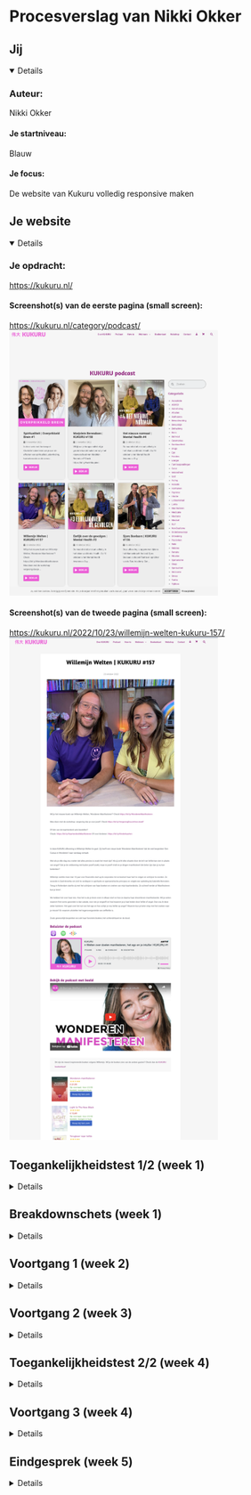 # Procesverslag van Nikki Okker

## Jij

<details open>

  ### Auteur:
  Nikki Okker

  #### Je startniveau:
  Blauw

  #### Je focus:
  De website van Kukuru volledig responsive maken
 
</details>

## Je website

<details open>

  ### Je opdracht:
  https://kukuru.nl/

  #### Screenshot(s) van de eerste pagina (small screen): 
  https://kukuru.nl/category/podcast/
  <img src="readme-images/kukuru1.png" width="375px" alt="Screenshot van de podcast pagina">

  #### Screenshot(s) van de tweede pagina (small screen):
  https://kukuru.nl/2022/10/23/willemijn-welten-kukuru-157/
  <img src="readme-images/kukuru2.png" width="375px" alt="Screenshot van de podcastspreker (Willemijn Welten) pagina">
 
</details>


## Toegankelijkheidstest 1/2 (week 1)

<details>

  ### Bevindingen van Kukuru test
  Lijst met je bevindingen die in de test naar voren kwamen:

  #### Screenreader
  ##### Pagina 1: Podcasts
  1. Bevinding 1: Wanneer ik de Kukuru site open op de homepagina, dan kan ik wél de screenreader starten. Wanneer ik de   
   'podcast' pagina open en dan pas de screenreader start, dan doet de screenreader het niet. Het zegt steeds "dat je  
    niet naar de content kan komen". Ik moet echt op de homepagina starten met de 
  screenreader, want de screenreader doet het niet op andere pagina's als je ermee start. 
  2. Bevinding 2: De titel van Kukuru podcasts pagina heeft een gekke titel, je kunt namelijk op deze pagina door de 
   afleveringen heen scrollen. Kukuru is al een podcast, dus ik zou de naam van deze pagina veranderen naar 'podcast 
    afleveringen of kukuru afleveringen'. 
  3. Bevinding 3: Wanneer je bij de eerste box met content aankomt van één van de afleveringen, dan zegt de website: 
   'Linkbox' en daarna 'link 2'. Dit zou efficienter en duidelijker kunnen, want het linkt beide naar dezelfde aflevering, 
    alleen de tweede link is eigenlijk een afbeelding. De alt-tekst heirvan zou afbeelding van Giel en Charlotte Labee 
     kunnen zin.
  4. Bevinding 4: Bij de knop 'Bekijk', zegt de reader dat het een link is, maar het is eigenlijk een knop. Daarbij is de 
   tekst misleidend, want je krijgt alleen de aflevering te lezen, en te horen en je kunt niet echt wat zien alsin dat je 
    direct de beelden van de podcast krijgt of dat je direct de podcast gast hoort praten.
  5. Bevinding 5: Bij categorieën wordt er de heletijd '.' opsommingsteken gezegd, terwijl dit ook efficienter kan, want 
   nu hoor je steeds: opsommingsteken dit, opsommingsteken dat.. Terwijl je alleen de categorieen wilt horen en niet de 
    geheletijd het woord 'opsommingsteken'. 
  6. Bevinding 6: De titel 'De populairste kukuru podcasts, zou ik veranderen naar: de populairste afleveringen. 

  ##### Pagina 2: Podcast met Willemijn Welten
  1. Bevinding 1: Wanneer je door deze pagina heen scrolt, kom je bij de datum van de aflevering. Daar wordt gezegd dat 
  het een lijst is met 1 item. Maar het is geen lijst. Dit is gek gecodeerd. 
  2. Bevinding 2: De afbeelding wordt gek omschreven op deze pagina. Hier zou ik een tekst als alt-tekst bijzetten met 
  "Afbeelding aflevering met Willemijn Welten". 
  3. Bevinding 3: Beluister podcast Spotify kan niet met enter. 
  4. Bevinding 4: Beluister podcast met YouTube kan niet met screenreader. 
  5. Bevinding 5: Er is een boekenkopje dat mist voor het vinden van de boeken die Willemijn het leukste vind. 
  6. Bevinding 6: Banner link Storytel x Kukuru zou je betere alt-tekst kunnen neerzetten. 

  #### Muis en Toetsenbord 
  Je kunt bij met tab niet terug door de website heen. Het is duidelijk wat geselecteerd is, wat de focusstand is, alleen 
  visueel wel erg beperkt, gezien je alleen een paar stippel lijntjes ziet. Voor het navigatie menu maakt dit niet uit, 
  maar voor de contentblokken is het erg onduidelijk. Dit kun je oplossen door het visueel dikker of qua kleur  
  duidelijker te maken. Dit geldt vervolgens ook voor alle content op beide pagina's wanneer je er met tab doorheen gaat 
  is het niet dudielijk waar je je precies bevind. De pijltjes werken ook niet alleen tab. 

  #### Motoriek (shocks, elastiekjes)
  ##### Elastiekjes: 
  De elastiekjes zijn geen pretje. Je kunt je handen lastig bewegen, waardoor je minder snel van de ene kant 
  naar de andere kant van de pagina kunt. Daarnaast is klikken ook moeilijker. Toch lukt het aardig, want de kukuru site 
  heeft veel links en knoppen om je doel te bereiken. Wat beter kan is content krachtiger neerzetten, waardoor je minder 
  van onder naar boven hoeft te scrollen. Zo kun je sneller in een kortere sleeptijd op de items (content) van de site 
  klikken.

  ##### Shocks: 
  Grotere knoppen kunnen helpen om minder specifiek te hoeven klikken. Door het shokken kun je minder goed op iets 
  klikken. Grotere vlakken om te klikken helpt dan. Maar bij de website van Kukuru is dat al goed geregeld, je kunt 
  klikken op de titel, de afbeelding, de knop. Alles is inprincipe gelinkt. Alleen de kleinere linkjes zijn lastiger in 
  bijvoorbeeld een tekst. 

  #### Visueel (brillen, contrast, kleurenblind, dark/light). 
  ##### Contrast: 
  Er is weinig contrast wanneer je kleurenblind bent in de site. Dit kunnen we oplossen door meer verschil in kleurgebruik 
  of donkere en lichtere kleuren. Toch is de site voor mensen die visueel niet belemmert worden wel mooi. Het roze op het 
  wit brengt veel contrast. De titels en buttons zouden daarintegen ander vormgegeven kunnenn worden. 

  ##### Kleurenblind: 
  Titels en knoppen zijn qua kleur als je kleurenblind bent erg hetzelfde, er zit weinig contrast in. Het blijft visueel 
  wel behapbaar als in dat het niet te druk is om de site te bekijken. Wat ik zou doen is de knoppen donkerder maken. (= 
  Blue Cone Monochromacy / Achromatomaly). In zwart/wit zie je geen contrast(= Monochromacy / Achromatopsia). Links vallen 
  weg (= Green-Blind / Deuteranopia / Red-Blind / Protanopia). 

  ##### Dark/Light mode: 
  Kukuru heeft geen eigen darkmode op de site. Wanneer je zelf darkmode aanzet veranderd de site niet mee. Dit is erg fel 
  wanneer je het 's avonds bekijkt. Een hoofdpijn kleur qua licht. Dit kunnen we oplossen met een darkmode. 

  ##### Brillen: 
  De website met vlekjes is minder benaderbaar, dan als zonder maar nog steeds goed goed leesbaar. De fonts ook. Hier zou 
  ik niet veel aan aanpassen. De bril met de vlek in het midden was alsof je naar buiten keek. Want in het midden zie je 
  een grote zwarte vlek, dus je moest om die vlek heen kijken. Je zag dan wel wat, maar alleen door het bewegen van je 
  hoofd en niet door je ogen. De site zou je dan met kolommen kunnen indelen en korter en krachtiger de content weergeven. 

</details>

## Breakdownschets (week 1)

<details>

  ### de hele pagina 1: 
  <img src="readme-images/breakoutpag1.png" width="375px" alt="breakdown van de hele pagina 1">

   ### de hele pagina 2: 
  <img src="readme-images/breakoutpag2.png" width="375px" alt="breakdown van de hele pagina 2">

  ### dynamisch deel (bijv menu): 
  <img src="readme-images/dynamischedeel.png" width="375px" alt="breakdown van een dynamisch deel">

  ### wellicht nog een dynamisch deel (bijv filter): 
  <img src="readme-images/navigatiedeel.png" width="375px" alt="breakdown van nog een dynamisch deel">

</details>

## Voortgang 1 (week 2)

<details>

  ### Stand van zaken
  Het opzetten van de HTML ging naar mijn mening goed. Toch wil ik checken of het semantisch klopt. Het is voor mij erg 
  logisch welke elementen ik in de DOM moet zetten. Toch weet ik niet goed waar ik moet beginnen. Ik ben begonnen met een 
  grid te maken van de content die op mijn website staat. Na het maken van de grid heb ik direct breakingpoints 
  toegevoegd. Dat wanneer er een breakingpoint is, er een andere column style wordt laten zien. Na dit toegepast te hebben 
  krijg ik weer error. Wat nu? Er is voor mij nog geen logische opbouw in het schrijven van de css. Daarnaast ben ik nog 
  niet zeker over mijn HTML alsin of het correct is. Ik ben blij dat er nu een voortgangsgesprek is. 

  ### Agenda voor meeting
  1. student 1: Jordy - Jordy wil graag wat vragen over zijn carroussel, verder is hij lekker bezig. 
  2. student 2: Lars -  Lars wil weten hoe hij zijn Home pagina aanzienlijker kan maken voor de gebruiker. Hoe hij audio 
  en video voor de gebruiker kan toevoegen aan zijn pagina. En ofpop ups in het nadeel of voordeel van zijn site werken. 
  3. student 3: Nikki - Mijn vragen zijn uitgebreid:
  
  #### Pagina 1: Podcast pagina
  1. Is mijn HTML semantisch correct? Want dat is de basis. Als dat goed staat kan ik aan de slag. 
  2. Hamburger menu: hoe zit dat? 
  3. Alles wat in een article staat, moet ik dat apart stylen? 
  4. De categorieën: hoe kan ik die beste vormgeven? Ook op de manier van de site of moet dat dan ook in een grid? En die 
  zoekbalk ook? En hoe maak ik die zoekbalk? 
  5. Footer: hoe kan ik footer van Kukuru namaken met name de opzet ervan. Html heb ik al. Het naast elkaar zetten is de 
  vraag. 

  #### Pagina 2: Aangeklikte podcast met Willemijn Welten
  1. Mag de class op de body doen, vanwege andere content styling met nth-of-type? 
  2. Hoe kan ik zo’n MP3 afspeler erin zetten? Zoals op kukuru website. 
  3. Hoe krijg ik net als bij kukuru website de boeken naast elkaar? Positioneren? Of flexbox? Of what else ??
 
  ### Verslag van meeting
  Vragen beantwoord op pagina 1, pagina 2 is niet gelukt: 
  - HTML ziet semantisch goed uit behalve sections, die articles moesten zijn. 
  - Hamburger menu komt in volgende les.
  - Focussen op eerst de ene website, dan de ander. 
  - Gebruik grid voor de footer. 

</details>

## Voortgang 2 (week 3)

<details>

  ### Stand van zaken
  De eerste website pagina, podcasts, ziet er goed uit. Er is nog niet in css gewerkt met de styling codes. Toch heb ik 
  het positioneren nu aardig opgezet. Het is momenteel erg responsive wat ik vanaf het begin al wilde bereiken. Nu ben ik 
  begonnen aan de tweede pagina van mijn site om deze qua vlakken op de juiste manier te positioneren. Dit doe ik met een 
  class op de body, zodat ik één css bestand kan behouden. Dit vind ik een uitdaging, maar ga ik fixen, zodat het er tof 
  uit gaat zien. Work in progress, it is!

  ### Agenda voor meeting
  1. student 1: Jordy - Jordy wil graag wat vragen over een SVG inline positioneren bij een h3. 
  2. student 2: Lars -  Lars wil het hebben over het maken van een goede header nav. Of je een hele footer moet maken.    
  Over het stijlen van een formulier. En grid op foto's. 
  3. student 3: Nikki - Ik wil graag focussen op het positioneren van mijn tweede pagina en daarna nog tip voor stijlen 
  van mijn eerste pagina. En ik wil een audio player op mn site maar ik snap niet hoe dat werkt :) Dus daar ga ik ook naar 
  vragen. Wat moet er semantisch correct beter?

  ### Verslag van meeting
  Uitkomsten na meeting:
  - De juiste selectoren kiezen, dat vind ik lastig, hierbij heeft Ine mij heel fijn bij geholpen. 
  -  Geleerd een parent een bepaalde width te geven en daarin images te positioneren dat het niet groter (max-width) kan  
  worden. 
  - Geluid voor beginners: hoe maak je met javascript een werkende button met geluid.
  - Marquee, een code om scrollende tekst mee te maken. 
  - Kleuren in de :root zetten als custom properties en gebruiken in css met var's. 
</details> 

## Toegankelijkheidstest 2/2 (week 4)
<details>

  ### Bevindingen
  Lijst met je bevindingen die in de test naar voren kwamen (geef ook aan wat er verbeterd is):
   
  ##### Screenreader 
  1. Alle afbeeldingen checken op ALT tekst.
  2. Knop aria labels geven. 
  3. Icoon nog een naam geven. 
  4. links voorlezen (Link als tekst zetten en 'a' eromheen)
  5. Play knop een andere naam geven (aria label)

  ##### Muis en Toetsenbord
  1. De screenreader starten bij het begin (ligt maar net aan waar je met je muis in de pagina staat).
  3. States toevoegen aan site.

  ##### Motoriek
  1. Witte koppen iets verzinnen? Als extra's. 

  ##### Visueel
  1. Animatie toevoegen.
  2. States toevoegen.
  3. Darkmode toevoegen

  #### Screenreader
  ##### Eerste pagina: 
  - Je begint bij het logo linksboven in het menu met een goede alt-tekst. De screenreader leest goed voor wat het logo is 
  (met alt tekst) en wat voor content de lijst ernaast heeft —> Hierna gaat hij naar de lijst van de eerste nav —> De 
  eerste kop wordt voorgelezen —> dan gaat de screenreader verder naar de artikelen in het grid, waar elk element goed 
  wordt voorgelezen met alt tekst indien dit van toepassing is. Het is ook duidelijk wat een knop en wat een link is en 
  dat daar een icoon in zit, alleen is niet duidelijk wat voor icoon dit is. Hij zegt alleen ‘icoon’, en niks anders.

  - In de lijst onderaan de eerste sectie (het eerste grid) heb je die pagina navigatie waarin het vierde punt ‘…’ is, en 
  ook zo wordt opgelezen. Is hier een andere optie voor? Verder moet je nog in je button een aria-label zetten.

  ##### Tweede pagina:
  - In je artikel heb je een link uitgetypt. Dit leest de screenreader voor als https://bit.ly/KaartendeckManifesteren… 
  etc. Dit duurt echt superlang en is niet te doen: verbeterpunt!!!! 
  - In je podcast heb je een play-knop en een geluidknop. De playknop wordt voorgelezen als knop, maar de geluid knop als 
  afbeelding. Dit hoort niet. Verbeterpunt!!!!

  #### Muis en Toetsenbord 
  ##### Eerste pagina (index)
  Heel nice hoe je al je muis ziet veranderen als je hovert en zo een distinctie tussen verschillende elementen hebt. De 
  tabs, wanneer je met je toetsenbord navigeert, beginnen alleen bij de eerste 'Bekijk'-knop in je <main>, maar wat als 
  iemand door de bovenste nav wil navigeren? Daar kan je even naar kijken. Daarnaast wordt op de originele site de foto 
  groter als je hovert en is een heel vak een link, dat kan je verwerken om het makkelijker te maken om op één onderdeel 
  te klikken. Qua tekst die groter en roze wordt. Je hebt een goede hiërarchie wat kleuren betreft, dat is te zien bij 
  elke knop en header bij kleurenblindheid. Klikken gaat goed en soepel.

  ##### Tweede pagina (podcast)
  Ik kan niet met mijn toetsenbord door je pagina navigeren, alsof er nergens op deze pagina een link is (die zijn er 
  wel). Je hebt nog geen states weet ik, dus als iemand geen kleuren ziet is er nog geen manier om te zien waar je staat 
  op de pagina. Wel is het contrast mooi hoog en scherp, waardoor met elke mogelijke kleurenblindheid wel te zien is welk 
  element wat is.

  #### Motoriek (shocks, elastiekjes)
  ##### Visueel: 
  met Combined Loss Diabetic Eye Disease is het moeilijk om de witte koppen te lezen. Met Periphal Field  
  Loss is alles vaag en moet ik heel goed kijken, alles is vaag en ik moet dichterbij kijken om van alles te lezen.
  
  ##### Concentratieproblemen: 
  Omdat je alleen de knop klikbaar heb gemaakt is het lastig om goed te klikken terwijl je afgeleid 
  bent. Je kan beter de hele sectie klikbaar maken.

  ##### Motoriek: 
  gaat priem. Vanuit mn eigen slechte perspectief. Peace. 
  ##### Beperking: 
  gaat lastig, maar is wel bestuurbaar. 

  #### Visueel (brillen, contrast, kleurenblind, dark/light). 
  ##### Eerste pagina (index)
  Qua tekst die groter en roze wordt. Je hebt een goede hiërarchie wat kleuren betreft, dat is te zien bij elke knop en   
  header bij kleurenblindheid.

  ##### Tweede pagina (podcast)
  Het contrast is mooi hoog en scherp, waardoor met elke mogelijke kleurenblindheid wel te zien is welk element wat is.

</details>

## Voortgang 3 (week 4)
<details>

  ### Stand van zaken
  De website wordt door de CSS steeds mooier. Het gaat eigenlijk heel goed. Mijn eerste pagina heb ik bijna af, alleen  
  moet ik daar nog states toevoegen en de HTML / CSS netjes met comments verwerken in het bestand. Pagina twee is meer     
  werk aan de winkel, daar moet ik states toevoegen, de MP3 speler dinges nog verder maken en social media buttons meer    
  ruimte geven. Ook moet ik mijn html qua opbouw bij de articles veranderen, eerst een H1 en dan pas een img, niet    
  andersom. 

  ### Agenda voor meeting
  1. student 1: Jordy - Jordy wil graag zijn menu knoppen fixen, de knoppen van airbnb in bovenste gedeelte. Jordy wil ene 
  hartje over een plaatje zetten om het te kunnen "like". 
  2. student 2: Lars -  Lars wil het hebben over zijn navigatie balk. Hij wil het hamburger menu op mobile versie krijgen 
  en hij wilt kunnen scrollen door zijn sections.
  3. student 3: Nikki - Ik wil graag focussen op de MP3 Media player en ruimte krijgen tussen haar buttons van social     
  media. Daarnaast wilt ze graag weten hoe ze drie verschillende css bestanden goed semantisch correct van boven naar 
  beneden kan indelen. 

  ### Verslag van meeting
  Uitkomsten na meeting:
  - Doormiddel van grid de MP3 mediaplayer beter kunnen stijlen. 
  - De MP3 mediaplayer de selectoren daarvan zoeken en aantikken met juiste css styling. 
  Het vinden van een selector vind ik lastig, het benodigde op de selector zetten niet. 
  - Tips gehad om css bestand netjes in te delen. Van boven naar beneden, zonder spaties en met duidelijke comments. 

</details>

## Eindgesprek (week 5)
<details>

  ### Je uitkomst - karakteristiek screenshots:
  #### Pagina 1 - Podcast overzicht :
  <img src="readme-images/eindpagina1.png" width="375px" alt="uitkomst pagina 1">

  #### Pagina 2 - Spreker Willemijn Welten:
  <img src="readme-images/eindpagina2.png" width="375px" alt="uitkomst pagina 2">

  ### Dit ging goed/Heb ik geleerd: 
  De dingen die erg goed verliepen: 
  1. het opzetten van de html, dus alle content erin zitten. 
  2. Daarnaast vond ik het makkelijk en leuk om te stylen/vormgeven qua kleur en typografie.
  3. Zelf uitproberen en eruit komen met bepaalde dingen positioneren.

  Wat heb ik écht nieuw geleerd:
  1. Custom properties toevoegen aan css om elementen een kleur te geven.
  <img src="readme-images/customproperties.png" width="375px" alt="custom properties">

  2. Darkmode aanzetten, zodat als mensen in de avond naar de site kijken het prettiger is voor de ogen.
    <img src="readme-images/darkmode.png" width="375px" alt="darkmode">
    
  3. Het hamburger menu om de site responsive te maken wanneer het op meerdere devices gebruikt word. 
  <img src="readme-images/hamburgermenu.png" width="375px" alt="hamburgermenu">

  4. Formulier vormgeven om iets in te typen.
  <img src="readme-images/inputforms.png" width="375px" alt="input formulieren">

  5. Media query toevoegen zodat alle content op elk device nuttig is. 
    <img src="readme-images/mediaquery.png" width="375px" alt="mediaquery">
    
  6. Audio toevoegen aan een pagina.
  <img src="readme-images/mp3speler.png" width="375px" alt="mp3speler">

  7. States toevoegen zoals: focus, active, hover.
  <img src="readme-images/statestoevoegen.png" width="375px" alt="states toevoegen">
  
  8. Position gebruiken om iets sticky/fixed op een pagina te maken. 
  <img src="readme-images/positiongebruiken.png" width="375px" alt="position gebruiken">

  ### Dit was lastig/Is niet gelukt:
  Wat vond ik lastig: 
  1. Nadat ik alle content in mijn html bestand had gezet moest ik alles gaan positioneren, dit vond ik echt moeilijk. Met 
  nam het gebruik maken van GRID. gezien ik nog nooit zoiets heb gedaan. 
  2. Ook position gebruiker met left, right, top en bottom lukte mij in begin niet. 
  3. Audio toevoegen aan de website. 
  4. States geven aan bepaalde iconen (Niet gelukt, dan alleen :hover).

  1. Grid geven aan mijn artikelen was moeilijk. 
    <img src="readme-images/grid.png" width="375px" alt="grid">

  2. Het hamburger menu op de site krijgen en responsive voor telefoon en pc was lastig, maar is gelukt! 
  <img src="readme-images/hamburgermenu.png" width="375px" alt="hamburgermenu">

  3. States toevoegen aan social icons, lastig. 
    <img src="readme-images/socialicons.png" width="375px" alt="social icons">

  ## Bronnenlijst:
  ### Dit zijn de bronnen die ik heb gebruikt:
  1. Alle content op de website voor pagina 1 (tekst + afbeeldingen) bron 1: https://kukuru.nl/category/podcast/
  2. Alle content op de website voor pagina 2 (tekst + afbeeldingen) bron 2: https://kukuru.nl/2022/10/23/willemijn- 
  welten-kukuru-157/
  3. Video om te begrijpen hoe custom properties werken. bron 3: https://www.youtube.com/watch?v=PHO6TBq_auI&feature=youtu.be & https://codepen.io/shooft/pen/ZEyOOLM om de begin code te kopieëren. 
  4. Deze code gebruikt van Sanne voor de basis van mijn hamburgermenu en een darkmode. bron 4: https://codepen.io/shooft/pen/xxzjJeW
  5. Deze code toegepast voor het maken van audio op mijn website. bron 5: https://codepen.io/shooft/pen/gOKBaMm
  6. Deze code gebruikt om erachter te komen hoe je een invoerveld gebruikt. bron 6: https://www.htmlschool.nl/les4.html 
  7. Deze code toegepast om screenreader jusit te laten lezen (aria label). bron 7: https://www.aditus.io/aria/aria-label/
  8. Deze code overgenomen om mijn states bij hover te laten inzoomen. bron 8: https://www.w3schools.com/howto/tryit.asp?filename=tryhow_css_zoom_hover
  9. Hoe <time> op de juiste manier gebruiken? bron 9: https://www.geeksforgeeks.org/html-time-datetime-attribute/
  10. Ronde buttons maken voor mijn mp3 speler. bron 10:https://www.w3schools.com/howto/howto_css_round_buttons.asp
</details>
